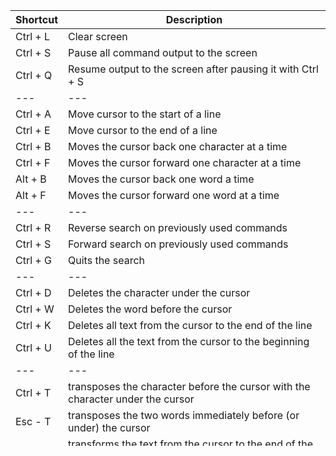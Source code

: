 Shortcut | Description
--- | ---
Ctrl + L | Clear screen
Ctrl + S | Pause all command output to the screen
Ctrl + Q | Resume output to the screen after pausing it with Ctrl + S
--- | ---
Ctrl + A | Move cursor to the start of a line
Ctrl + E | Move cursor to the end of a line
Ctrl + B | Moves the cursor back one character at a time
Ctrl + F | Moves the cursor forward one character at a time
Alt + B | Moves the cursor back one word a time
Alt + F | Moves the cursor forward one word at a time
--- | ---
Ctrl + R | Reverse search on previously used commands
Ctrl + S | Forward search on previously used commands
Ctrl + G | Quits the search
--- | ---
Ctrl + D | Deletes the character under the cursor
Ctrl + W | Deletes the word before the cursor
Ctrl + K | Deletes all text from the cursor to the end of the line
Ctrl + U | Deletes all the text from the cursor to the beginning of the line
--- | ---
Ctrl + T | transposes the character before the cursor with the character under the cursor
Esc - T | transposes the two words immediately before (or under) the cursor
Esc - U | transforms the text from the cursor to the end of the word to uppercase
Esc - L | transforms the text from the cursor to the end of the word to lowercase
Esc - C | chages the letter under the cursor to uppercase 
--- | ---
Ctrl + D | Exits the current shell
Ctrl + Z | Puts the current process into suspended background
Ctrl + C | Kills the current process